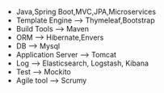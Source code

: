 - Java,Spring Boot,MVC,JPA,Microservices
- Template Engine --> Thymeleaf,Bootstrap
- Build Tools --> Maven
- ORM --> Hibernate,Envers
- DB --> Mysql
- Application Server --> Tomcat
- Log --> Elasticsearch, Logstash, Kibana
- Test --> Mockito
- Agile tool --> Scrumy
